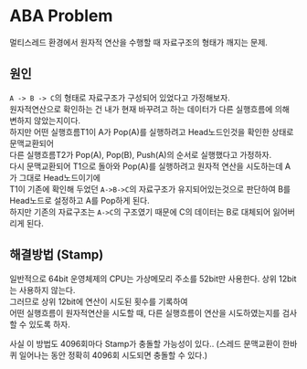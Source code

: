 # ABA Problem
멀티스레드 환경에서 원자적 연산을 수행할 때 자료구조의 형태가 깨지는 문제. <br/>

## 원인
```A -> B -> C```의 형태로 자료구조가 구성되어 있었다고 가정해보자. <br/>
원자적연산으로 확인하는 건 내가 현재 바꾸려고 하는 데이터가 다른 실행흐름에 의해 변하지 않았는지이다. <br/>
하지만 어떤 실행흐름T1이 A가 Pop(A)를 실행하려고 Head노드인것을 확인한 상태로 문맥교환되어 <br/>
다른 실행흐름T2가 Pop(A), Pop(B), Push(A)의 순서로 실행했다고 가정하자. <br/>
다시 문맥교환되어 T1으로 돌아와 Pop(A)를 실행하려고 원자적 연산을 시도하는데 A가 그대로 Head노드이기에 <br/>
T1이 기존에 확인해 두었던 ```A->B->C```의 자료구조가 유지되어있는것으로 판단하여 B를 Head노드로 설정하고 A를 Pop하게 된다. <br/>
하지만 기존의 자료구조는 ```A->C```의 구조였기 때문에 C의 데이터는 B로 대체되어 잃어버리게 된다.

## 해결방법 (Stamp)
일반적으로 64bit 운영체제의 CPU는 가상메모리 주소를 52bit만 사용한다. 상위 12bit는 사용하지 않는다. <br/>
그러므로 상위 12bit에 연산이 시도된 횟수를 기록하여 <br/>
어떤 실행흐름이 원자적연산을 시도할 때, 다른 실행흐름이 연산을 시도하였는지를 검사할 수 있도록 하자.

사실 이 방법도 4096회마다 Stamp가 충돌할 가능성이 있다.. (스레드 문맥교환이 한바퀴 일어나는 동안 정확히 4096회 시도되면 충돌할 수 있다.)
